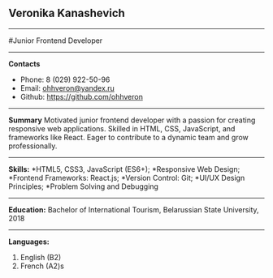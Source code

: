 ## Veronika Kanashevich ##

---

#Junior Frontend Developer

---

**Contacts**
* Phone: 8 (029) 922-50-96
* Email: ohhveron@yandex.ru
* Github: https://github.com/ohhveron

---

**Summary**
Motivated junior frontend developer with a passion for creating responsive web applications. Skilled in HTML, CSS, JavaScript, and frameworks like React. Eager to contribute to a dynamic team and grow professionally.

---

**Skills:**
*HTML5, CSS3, JavaScript (ES6+);
*Responsive Web Design;
*Frontend Frameworks: React.js;
*Version Control: Git;
*UI/UX Design Principles;
*Problem Solving and Debugging

---

**Education:**
Bachelor of International Tourism, Belarussian State University, 2018

---

**Languages:**
1. English (B2)
2. French (A2)s

